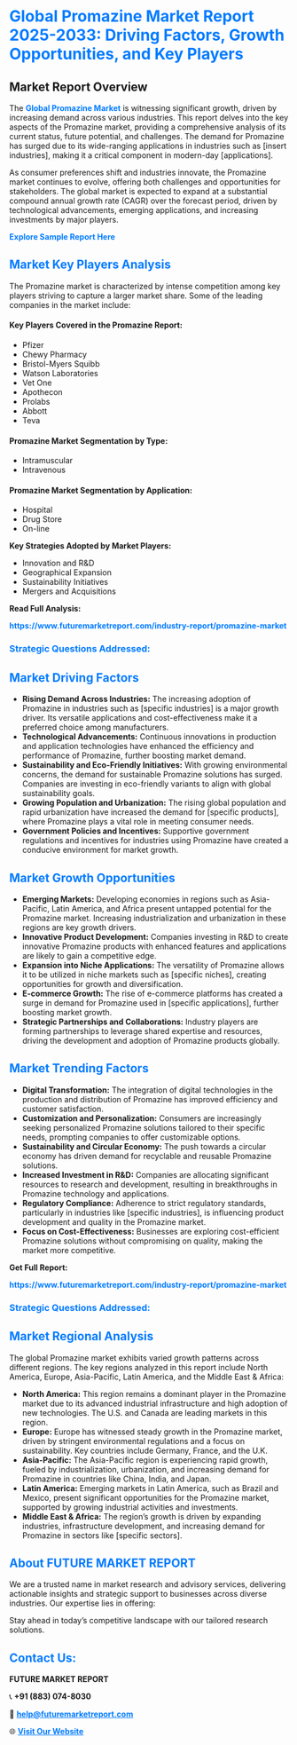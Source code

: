 <h1 style="color: #007BFF;">Global Promazine Market Report 2025-2033: Driving Factors, Growth Opportunities, and Key Players</h1>

<section id="overview">
<h2>Market Report Overview</h2>
<p>The <a href="https://www.futuremarketreport.com/industry-report/promazine-market" style="color: #007BFF; text-decoration: none;"><strong>Global Promazine Market</strong></a> is witnessing significant growth, driven by increasing demand across various industries. This report delves into the key aspects of the Promazine market, providing a comprehensive analysis of its current status, future potential, and challenges. The demand for Promazine has surged due to its wide-ranging applications in industries such as [insert industries], making it a critical component in modern-day [applications].</p>
<p>As consumer preferences shift and industries innovate, the Promazine market continues to evolve, offering both challenges and opportunities for stakeholders. The global market is expected to expand at a substantial compound annual growth rate (CAGR) over the forecast period, driven by technological advancements, emerging applications, and increasing investments by major players.</p>
</section>

<section id="overview">
<p><a href="https://www.futuremarketreport.com/request-sample/reportId=77854" style="color: #007BFF; text-decoration: none;"><strong>Explore Sample Report Here</strong></a></p>
</section>

<section id="key-players">
<h2 style="color: #007BFF;">Market Key Players Analysis</h2>
<p>The Promazine market is characterized by intense competition among key players striving to capture a larger market share. Some of the leading companies in the market include:</p>
<h4>Key Players Covered in the Promazine Report:</h4>
<ul><li>Pfizer</li><li>Chewy Pharmacy</li><li>Bristol-Myers Squibb</li><li>Watson Laboratories</li><li>Vet One</li><li>Apothecon</li><li>Prolabs</li><li>Abbott</li><li>Teva</li></ul>
<h4>Promazine Market Segmentation by Type:</h4>
<ul><li>Intramuscular</li><li>Intravenous</li></ul>

<h4>Promazine Market Segmentation by Application:</h4>
<ul><li>Hospital</li><li>Drug Store</li><li>On-line</li></ul>
<p><strong>Key Strategies Adopted by Market Players:</strong></p>
<ul>
<li>Innovation and R&D</li>
<li>Geographical Expansion</li>
<li>Sustainability Initiatives</li>
<li>Mergers and Acquisitions</li>
</ul>
</section>

<section>
<p><strong>Read Full Analysis: </strong></p><a href="https://www.futuremarketreport.com/industry-report/promazine-market" style="color: #007BFF; text-decoration: none;"><strong>https://www.futuremarketreport.com/industry-report/promazine-market</strong></a>
<h3 style="color: #007BFF;">Strategic Questions Addressed:</h3>
</section>

<section id="driving-factors">
<h2 style="color: #007BFF;">Market Driving Factors</h2>
<ul>
<li><strong>Rising Demand Across Industries:</strong> The increasing adoption of Promazine in industries such as [specific industries] is a major growth driver. Its versatile applications and cost-effectiveness make it a preferred choice among manufacturers.</li>
<li><strong>Technological Advancements:</strong> Continuous innovations in production and application technologies have enhanced the efficiency and performance of Promazine, further boosting market demand.</li>
<li><strong>Sustainability and Eco-Friendly Initiatives:</strong> With growing environmental concerns, the demand for sustainable Promazine solutions has surged. Companies are investing in eco-friendly variants to align with global sustainability goals.</li>
<li><strong>Growing Population and Urbanization:</strong> The rising global population and rapid urbanization have increased the demand for [specific products], where Promazine plays a vital role in meeting consumer needs.</li>
<li><strong>Government Policies and Incentives:</strong> Supportive government regulations and incentives for industries using Promazine have created a conducive environment for market growth.</li>
</ul>
</section>

<section id="growth-opportunities">
<h2 style="color: #007BFF;">Market Growth Opportunities</h2>
<ul>
<li><strong>Emerging Markets:</strong> Developing economies in regions such as Asia-Pacific, Latin America, and Africa present untapped potential for the Promazine market. Increasing industrialization and urbanization in these regions are key growth drivers.</li>
<li><strong>Innovative Product Development:</strong> Companies investing in R&D to create innovative Promazine products with enhanced features and applications are likely to gain a competitive edge.</li>
<li><strong>Expansion into Niche Applications:</strong> The versatility of Promazine allows it to be utilized in niche markets such as [specific niches], creating opportunities for growth and diversification.</li>
<li><strong>E-commerce Growth:</strong> The rise of e-commerce platforms has created a surge in demand for Promazine used in [specific applications], further boosting market growth.</li>
<li><strong>Strategic Partnerships and Collaborations:</strong> Industry players are forming partnerships to leverage shared expertise and resources, driving the development and adoption of Promazine products globally.</li>
</ul>
</section>

<section id="trending-factors">
<h2 style="color: #007BFF;">Market Trending Factors</h2>
<ul>
<li><strong>Digital Transformation:</strong> The integration of digital technologies in the production and distribution of Promazine has improved efficiency and customer satisfaction.</li>
<li><strong>Customization and Personalization:</strong> Consumers are increasingly seeking personalized Promazine solutions tailored to their specific needs, prompting companies to offer customizable options.</li>
<li><strong>Sustainability and Circular Economy:</strong> The push towards a circular economy has driven demand for recyclable and reusable Promazine solutions.</li>
<li><strong>Increased Investment in R&D:</strong> Companies are allocating significant resources to research and development, resulting in breakthroughs in Promazine technology and applications.</li>
<li><strong>Regulatory Compliance:</strong> Adherence to strict regulatory standards, particularly in industries like [specific industries], is influencing product development and quality in the Promazine market.</li>
<li><strong>Focus on Cost-Effectiveness:</strong> Businesses are exploring cost-efficient Promazine solutions without compromising on quality, making the market more competitive.</li>
</ul>
</section>

<section>
<p><strong>Get Full Report: </strong></p><a href="https://www.futuremarketreport.com/industry-report/promazine-market" style="color: #007BFF; text-decoration: none;"><strong>https://www.futuremarketreport.com/industry-report/promazine-market</strong></a>
<h3 style="color: #007BFF;">Strategic Questions Addressed:</h3>
</section>


<section id="regional-analysis">
<h2 style="color: #007BFF;">Market Regional Analysis</h2>
<p>The global Promazine market exhibits varied growth patterns across different regions. The key regions analyzed in this report include North America, Europe, Asia-Pacific, Latin America, and the Middle East & Africa:</p>
<ul>
<li><strong>North America:</strong> This region remains a dominant player in the Promazine market due to its advanced industrial infrastructure and high adoption of new technologies. The U.S. and Canada are leading markets in this region.</li>
<li><strong>Europe:</strong> Europe has witnessed steady growth in the Promazine market, driven by stringent environmental regulations and a focus on sustainability. Key countries include Germany, France, and the U.K.</li>
<li><strong>Asia-Pacific:</strong> The Asia-Pacific region is experiencing rapid growth, fueled by industrialization, urbanization, and increasing demand for Promazine in countries like China, India, and Japan.</li>
<li><strong>Latin America:</strong> Emerging markets in Latin America, such as Brazil and Mexico, present significant opportunities for the Promazine market, supported by growing industrial activities and investments.</li>
<li><strong>Middle East & Africa:</strong> The region’s growth is driven by expanding industries, infrastructure development, and increasing demand for Promazine in sectors like [specific sectors].</li>
</ul>
</section>

<footer>
<h2 style="color: #007BFF;">About FUTURE MARKET REPORT</h2>
<p>We are a trusted name in market research and advisory services, delivering actionable insights and strategic support to businesses across diverse industries. Our expertise lies in offering:</p>

<p>Stay ahead in today’s competitive landscape with our tailored research solutions.</p>

<h2 style="color: #007BFF;">Contact Us:</h2>
<p><strong>FUTURE MARKET REPORT</strong></p>
<p>📞 <strong>+91 (883) 074-8030</strong></p>
<p>📧 <strong><a href="mailto:help@futuremarketreport.com" style="color: #007BFF;">help@futuremarketreport.com</a></strong></p>
<p>🌐 <strong><a href="https://www.futuremarketreport.com/" style="color: #007BFF;">Visit Our Website</a></strong></p>
</footer>
